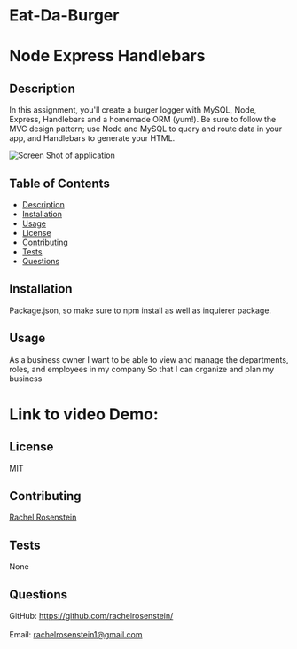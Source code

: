 # Eat-Da-Burger

# Node Express Handlebars

## Description
In this assignment, you'll create a burger logger with MySQL, Node, Express, Handlebars and a homemade ORM (yum!). Be sure to follow the MVC design pattern; use Node and MySQL to query and route data in your app, and Handlebars to generate your HTML.

![Screen Shot of application]()
## Table of Contents
- [Description](#description)
- [Installation](#installation)
- [Usage](#usage)
- [License](#license)
- [Contributing](#contributing)
- [Tests](#tests)
- [Questions](#questions)
## Installation
Package.json, so make sure to npm install as well as inquierer package. 
## Usage
As a business owner
I want to be able to view and manage the departments, roles, and employees in my company
So that I can organize and plan my business
# Link to video Demo:
## License
MIT
## Contributing
[Rachel Rosenstein](https://github.com/rachelrosenstein/)
## Tests
None
## Questions
GitHub: https://github.com/rachelrosenstein/<br /><br />
Email: rachelrosenstein1@gmail.com<br /><br />